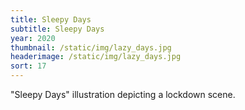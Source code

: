 ```yaml
---
title: Sleepy Days
subtitle: Sleepy Days
year: 2020
thumbnail: /static/img/lazy_days.jpg
headerimage: /static/img/lazy_days.jpg
sort: 17
---
```

"Sleepy Days" illustration depicting a lockdown scene.